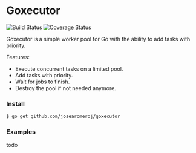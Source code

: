 # Goxecutor

![Build Status](https://github.com/josearomeroj/goxecutor/actions/workflows/build.yml/badge.svg) [![Coverage Status](https://coveralls.io/repos/github/josearomeroj/goxecutor/badge.svg?branch=main)](https://coveralls.io/github/josearomeroj/goxecutor?branch=main)

Goxecutor is a simple worker pool for Go with the ability to add tasks with priority.

Features:

- Execute concurrent tasks on a limited pool.
- Add tasks with priority.
- Wait for jobs to finish.
- Destroy the pool if not needed anymore.

### Install

```bash
$ go get github.com/josearomeroj/goxecutor
```

### Examples

todo
